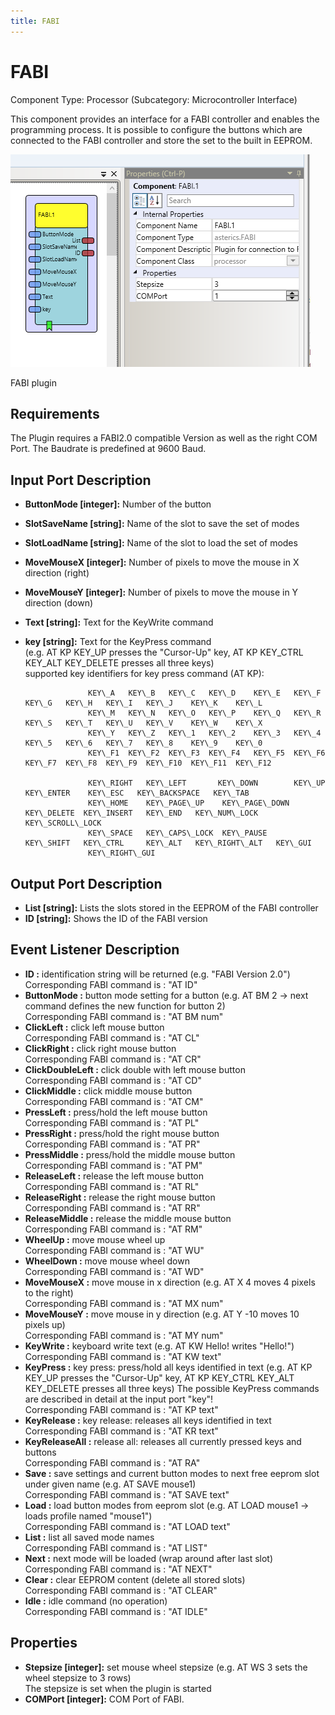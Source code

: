 ```yaml
---
title: FABI
---
```


# FABI

Component Type: Processor (Subcategory: Microcontroller Interface)

This component provides an interface for a FABI controller and enables the programming process. It is possible to configure the buttons which are connected to the FABI controller and store the set to the built in EEPROM.

![Screenshot: FABI plugin](./img/FABI.png "Screenshot: FABI plugin")

FABI plugin

## Requirements

The Plugin requires a FABI2.0 compatible Version as well as the right COM Port. The Baudrate is predefined at 9600 Baud.

## Input Port Description

- **ButtonMode \[integer\]:** Number of the button
- **SlotSaveName \[string\]:** Name of the slot to save the set of modes
- **SlotLoadName \[string\]:** Name of the slot to load the set of modes
- **MoveMouseX \[integer\]:** Number of pixels to move the mouse in X direction (right)
- **MoveMouseY \[integer\]:** Number of pixels to move the mouse in Y direction (down)
- **Text \[string\]:** Text for the KeyWrite command
- **key \[string\]:** Text for the KeyPress command  
  (e.g. AT KP KEY_UP presses the "Cursor-Up" key, AT KP KEY_CTRL KEY_ALT KEY_DELETE presses all three keys)  
  supported key identifiers for key press command (AT KP):

      				KEY\_A   KEY\_B   KEY\_C   KEY\_D    KEY\_E   KEY\_F   KEY\_G   KEY\_H   KEY\_I   KEY\_J    KEY\_K    KEY\_L
      				KEY\_M   KEY\_N   KEY\_O   KEY\_P    KEY\_Q   KEY\_R   KEY\_S   KEY\_T   KEY\_U   KEY\_V    KEY\_W    KEY\_X
      				KEY\_Y   KEY\_Z   KEY\_1   KEY\_2    KEY\_3   KEY\_4   KEY\_5   KEY\_6   KEY\_7   KEY\_8    KEY\_9    KEY\_0
      				KEY\_F1  KEY\_F2  KEY\_F3  KEY\_F4   KEY\_F5  KEY\_F6  KEY\_F7  KEY\_F8  KEY\_F9  KEY\_F10  KEY\_F11  KEY\_F12

      				KEY\_RIGHT   KEY\_LEFT       KEY\_DOWN        KEY\_UP      KEY\_ENTER    KEY\_ESC   KEY\_BACKSPACE   KEY\_TAB
      				KEY\_HOME    KEY\_PAGE\_UP    KEY\_PAGE\_DOWN   KEY\_DELETE  KEY\_INSERT   KEY\_END	  KEY\_NUM\_LOCK    KEY\_SCROLL\_LOCK
      				KEY\_SPACE   KEY\_CAPS\_LOCK  KEY\_PAUSE       KEY\_SHIFT   KEY\_CTRL     KEY\_ALT   KEY\_RIGHT\_ALT   KEY\_GUI
      				KEY\_RIGHT\_GUI


## Output Port Description

- **List \[string\]:** Lists the slots stored in the EEPROM of the FABI controller
- **ID \[string\]:** Shows the ID of the FABI version

## Event Listener Description

- **ID :** identification string will be returned (e.g. "FABI Version 2.0")  
  Corresponding FABI command is : "AT ID"
- **ButtonMode :** button mode setting for a button (e.g. AT BM 2 -> next command defines the new function for button 2)  
  Corresponding FABI command is : "AT BM num"
- **ClickLeft :** click left mouse button  
  Corresponding FABI command is : "AT CL"
- **ClickRight :** click right mouse button  
  Corresponding FABI command is : "AT CR"
- **ClickDoubleLeft :** click double with left mouse button  
  Corresponding FABI command is : "AT CD"
- **ClickMiddle :** click middle mouse button  
  Corresponding FABI command is : "AT CM"
- **PressLeft :** press/hold the left mouse button  
  Corresponding FABI command is : "AT PL"
- **PressRight :** press/hold the right mouse button  
  Corresponding FABI command is : "AT PR"
- **PressMiddle :** press/hold the middle mouse button  
  Corresponding FABI command is : "AT PM"
- **ReleaseLeft :** release the left mouse button  
  Corresponding FABI command is : "AT RL"
- **ReleaseRight :** release the right mouse button  
  Corresponding FABI command is : "AT RR"
- **ReleaseMiddle :** release the middle mouse button  
  Corresponding FABI command is : "AT RM"
- **WheelUp :** move mouse wheel up  
  Corresponding FABI command is : "AT WU"
- **WheelDown :** move mouse wheel down  
  Corresponding FABI command is : "AT WD"
- **MoveMouseX :** move mouse in x direction (e.g. AT X 4 moves 4 pixels to the right)  
  Corresponding FABI command is : "AT MX num"
- **MoveMouseY :** move mouse in y direction (e.g. AT Y -10 moves 10 pixels up)  
  Corresponding FABI command is : "AT MY num"
- **KeyWrite :** keyboard write text (e.g. AT KW Hello! writes "Hello!")  
  Corresponding FABI command is : "AT KW text"
- **KeyPress :** key press: press/hold all keys identified in text (e.g. AT KP KEY_UP presses the "Cursor-Up" key, AT KP KEY_CTRL KEY_ALT KEY_DELETE presses all three keys) The possible KeyPress commands are described in detail at the input port "key"!  
  Corresponding FABI command is : "AT KP text"
- **KeyRelease :** key release: releases all keys identified in text  
  Corresponding FABI command is : "AT KR text"
- **KeyReleaseAll :** release all: releases all currently pressed keys and buttons  
  Corresponding FABI command is : "AT RA"
- **Save :** save settings and current button modes to next free eeprom slot under given name (e.g. AT SAVE mouse1)  
  Corresponding FABI command is : "AT SAVE text"
- **Load :** load button modes from eeprom slot (e.g. AT LOAD mouse1 -> loads profile named "mouse1")  
  Corresponding FABI command is : "AT LOAD text"
- **List :** list all saved mode names  
  Corresponding FABI command is : "AT LIST"
- **Next :** next mode will be loaded (wrap around after last slot)  
  Corresponding FABI command is : "AT NEXT"
- **Clear :** clear EEPROM content (delete all stored slots)  
  Corresponding FABI command is : "AT CLEAR"
- **Idle :** idle command (no operation)  
  Corresponding FABI command is : "AT IDLE"

## Properties

- **Stepsize \[integer\]:** set mouse wheel stepsize (e.g. AT WS 3 sets the wheel stepsize to 3 rows)  
  The stepsize is set when the plugin is started
- **COMPort \[integer\]:** COM Port of FABI.
